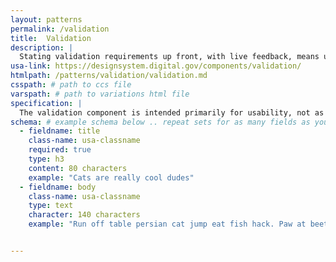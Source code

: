 ```yaml
---
layout: patterns
permalink: /validation
title:  Validation
description: |
  Stating validation requirements up front, with live feedback, means users won’t be left guessing.
usa-link: https://designsystem.digital.gov/components/validation/
htmlpath: /patterns/validation/validation.md
csspath: # path to ccs file
varspath: # path to variations html file
specification: |
  The validation component is intended primarily for usability, not as a robust security solution, since all the validation logic occurs on the client-side. The validation should be “mirrored” on the server-side for security purposes.
schema: # example schema below .. repeat sets for as many fields as you have
  - fieldname: title
    class-name: usa-classname
    required: true
    type: h3
    content: 80 characters
    example: "Cats are really cool dudes"
  - fieldname: body
    class-name: usa-classname
    type: text
    character: 140 characters
    example: "Run off table persian cat jump eat fish hack. Paw at beetle and eat it before it gets away demand"


---
```

<!--- if extra information is needed for this pattern, write here in Markdown. -->
<!--- to learn markdown format go to https://docs.github.com/en/github/writing-on-github/basic-writing-and-formatting-syntax -->


